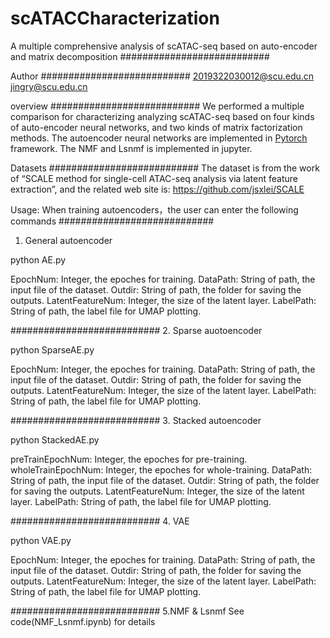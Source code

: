 # scATACCharacterization
A multiple comprehensive analysis of scATAC-seq based on auto-encoder and matrix decomposition
###########################

Author
###########################
2019322030012@scu.edu.cn
jingry@scu.edu.cn


overview
###########################
We performed a multiple comparison for characterizing analyzing scATAC-seq based on four kinds of auto-encoder neural networks, and two kinds of matrix factorization methods. The autoencoder neural networks are implemented in [Pytorch](https://pytorch.org/) framework. The NMF and Lsnmf is implemented in jupyter.



Datasets
###########################
The dataset is from the work of “SCALE method for single-cell ATAC-seq analysis via latent feature extraction”, and the related web site is: https://github.com/jsxlei/SCALE 


Usage:
When training autoencoders，the user can enter the following commands
############################
1. General autoencoder 

python AE.py <EpochNum> <DataPath> <Outdir> <LatentFeatureNum> <LabelPath>

EpochNum: Integer, the epoches for training.
DataPath: String of path, the input file of the dataset.
Outdir: String of path, the folder for saving the outputs.
LatentFeatureNum: Integer, the size of the latent layer.
LabelPath: String of path, the label file for UMAP plotting.

###########################
2. Sparse auotoencoder

python SparseAE.py <EpochNum> <DataPath> <Outdir> <LatentFeatureNum> <LabelPath>

EpochNum: Integer, the epoches for training.
DataPath: String of path, the input file of the dataset.
Outdir: String of path, the folder for saving the outputs.
LatentFeatureNum: Integer, the size of the latent layer.
LabelPath: String of path, the label file for UMAP plotting.

###########################
3. Stacked autoencoder 

python StackedAE.py <preTrainEpochNum> <wholeTrainEpochNum> <DataPath> <Outdir> <LatentFeatureNum> <LabelPath>

preTrainEpochNum: Integer, the epoches for pre-training.
wholeTrainEpochNum: Integer, the epoches for whole-training.
DataPath: String of path, the input file of the dataset.
Outdir: String of path, the folder for saving the outputs.
LatentFeatureNum: Integer, the size of the latent layer.
LabelPath: String of path, the label file for UMAP plotting.

###########################
4. VAE

python VAE.py <EpochNum> <DataPath> <Outdir> <LatentFeatureNum> <LabelPath>

EpochNum: Integer, the epoches for training.
DataPath: String of path, the input file of the dataset.
Outdir: String of path, the folder for saving the outputs.
LatentFeatureNum: Integer, the size of the latent layer.
LabelPath: String of path, the label file for UMAP plotting.

###########################
5.NMF & Lsnmf
See code(NMF_Lsnmf.ipynb) for details
